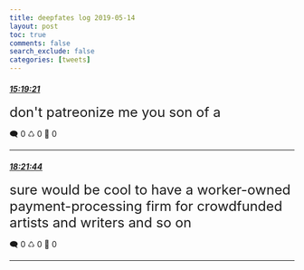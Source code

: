 ```yaml
---
title: deepfates log 2019-05-14
layout: post
toc: true
comments: false
search_exclude: false
categories: [tweets]
---
```



#### <a href = "https://twitter.com/deepfates/status/1128409487814070273">*15:19:21*</a>

<font size="5">don't patreonize me you son of a</font>



🗨️ 0 ♺ 0 🤍  0   

---
    
#### <a href = "https://twitter.com/deepfates/status/1128455385495625729">*18:21:44*</a>

<font size="5">sure would be cool to have a worker-owned payment-processing firm for crowdfunded artists and writers and so on</font>



🗨️ 0 ♺ 0 🤍  0   

---
    
            

